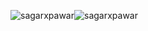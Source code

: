 <p><img align="center" src="https://github-readme-stats.vercel.app/api?username=sagarxpawar&theme=dracula&show_icons=true&hide_border=true&hide_title=true&card_width=350px" alt="sagarxpawar" /><img align="center" src="https://github-readme-stats.vercel.app/api/top-langs/?username=sagarxpawar&layout=compact&theme=dracula&show_icons=true&hide_border=true&card_width=355px" alt="sagarxpawar" /></p>
